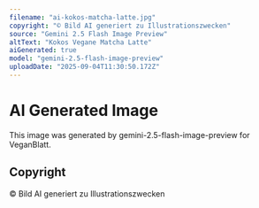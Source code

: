 ```yaml
---
filename: "ai-kokos-matcha-latte.jpg"
copyright: "© Bild AI generiert zu Illustrationszwecken"
source: "Gemini 2.5 Flash Image Preview"
altText: "Kokos Vegane Matcha Latte"
aiGenerated: true
model: "gemini-2.5-flash-image-preview"
uploadDate: "2025-09-04T11:30:50.172Z"
---
```


# AI Generated Image

This image was generated by gemini-2.5-flash-image-preview for VeganBlatt.

## Copyright
© Bild AI generiert zu Illustrationszwecken
